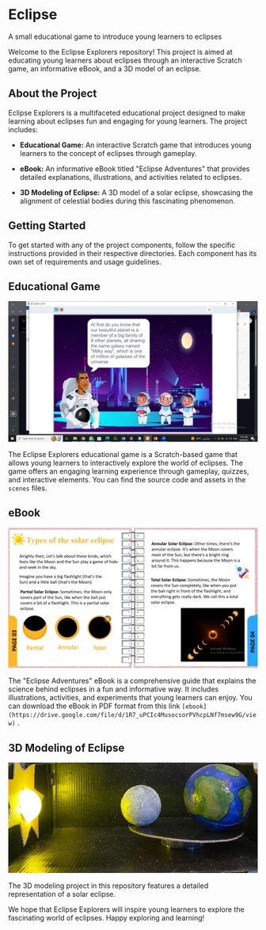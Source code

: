# Eclipse
A small educational game to introduce young learners to eclipses

Welcome to the Eclipse Explorers repository! This project is aimed at educating young learners about eclipses through an interactive Scratch game, an informative eBook, and a 3D model of an eclipse. 


## About the Project

Eclipse Explorers is a multifaceted educational project designed to make learning about eclipses fun and engaging for young learners. The project includes:

- **Educational Game:** An interactive Scratch game that introduces young learners to the concept of eclipses through gameplay.

- **eBook:** An informative eBook titled "Eclipse Adventures" that provides detailed explanations, illustrations, and activities related to eclipses.

- **3D Modeling of Eclipse:** A 3D model of a solar eclipse, showcasing the alignment of celestial bodies during this fascinating phenomenon.

## Getting Started

To get started with any of the project components, follow the specific instructions provided in their respective directories. Each component has its own set of requirements and usage guidelines.

## Educational Game

![Game Screenshot](game2.png)

The Eclipse Explorers educational game is a Scratch-based game that allows young learners to interactively explore the world of eclipses. The game offers an engaging learning experience through gameplay, quizzes, and interactive elements. You can find the source code and assets in the `scenes` files.

## eBook

![eBook Cover](ebook.jpg)

The "Eclipse Adventures" eBook is a comprehensive guide that explains the science behind eclipses in a fun and informative way. It includes illustrations, activities, and experiments that young learners can enjoy. You can download the eBook in PDF format from this link `[ebook](https://drive.google.com/file/d/1R7_uPCIc4MusocsorPVhcpLNf7msew9G/view)` .

## 3D Modeling of Eclipse

![Eclipse 3D Model](model.jpg)

The 3D modeling project in this repository features a detailed representation of a solar eclipse. 



We hope that Eclipse Explorers will inspire young learners to explore the fascinating world of eclipses. 
Happy exploring and learning!

